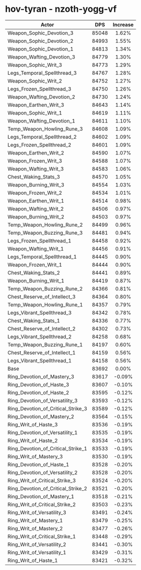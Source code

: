 # hov-tyran - nzoth-yogg-vf
| Actor | DPS | Increase |
|---|:---:|:---:|
|Weapon_Sophic_Devotion_3|85048|1.62%|
|Weapon_Sophic_Devotion_2|84993|1.55%|
|Weapon_Sophic_Devotion_1|84813|1.34%|
|Weapon_Wafting_Devotion_3|84779|1.30%|
|Weapon_Sophic_Writ_3|84773|1.29%|
|Legs_Temporal_Spellthread_3|84767|1.28%|
|Weapon_Sophic_Writ_2|84752|1.27%|
|Legs_Frozen_Spellthread_3|84750|1.26%|
|Weapon_Wafting_Devotion_2|84730|1.24%|
|Weapon_Earthen_Writ_3|84643|1.14%|
|Weapon_Sophic_Writ_1|84619|1.11%|
|Weapon_Wafting_Devotion_1|84611|1.10%|
|Temp_Weapon_Howling_Rune_3|84608|1.09%|
|Legs_Temporal_Spellthread_2|84602|1.09%|
|Legs_Frozen_Spellthread_2|84601|1.09%|
|Weapon_Earthen_Writ_2|84590|1.07%|
|Weapon_Frozen_Writ_3|84588|1.07%|
|Weapon_Wafting_Writ_3|84583|1.06%|
|Chest_Waking_Stats_3|84570|1.05%|
|Weapon_Burning_Writ_3|84554|1.03%|
|Weapon_Frozen_Writ_2|84534|1.01%|
|Weapon_Earthen_Writ_1|84514|0.98%|
|Weapon_Wafting_Writ_2|84506|0.97%|
|Weapon_Burning_Writ_2|84503|0.97%|
|Temp_Weapon_Howling_Rune_2|84499|0.96%|
|Temp_Weapon_Buzzing_Rune_3|84481|0.94%|
|Legs_Frozen_Spellthread_1|84458|0.92%|
|Weapon_Wafting_Writ_1|84456|0.91%|
|Legs_Temporal_Spellthread_1|84445|0.90%|
|Weapon_Frozen_Writ_1|84444|0.90%|
|Chest_Waking_Stats_2|84441|0.89%|
|Weapon_Burning_Writ_1|84419|0.87%|
|Temp_Weapon_Buzzing_Rune_2|84366|0.81%|
|Chest_Reserve_of_Intellect_3|84364|0.80%|
|Temp_Weapon_Howling_Rune_1|84357|0.79%|
|Legs_Vibrant_Spellthread_3|84342|0.78%|
|Chest_Waking_Stats_1|84336|0.77%|
|Chest_Reserve_of_Intellect_2|84302|0.73%|
|Legs_Vibrant_Spellthread_2|84258|0.68%|
|Temp_Weapon_Buzzing_Rune_1|84197|0.60%|
|Chest_Reserve_of_Intellect_1|84159|0.56%|
|Legs_Vibrant_Spellthread_1|84158|0.56%|
|Base|83692|0.00%|
|Ring_Devotion_of_Mastery_3|83617|-0.09%|
|Ring_Devotion_of_Haste_3|83607|-0.10%|
|Ring_Devotion_of_Haste_2|83595|-0.12%|
|Ring_Devotion_of_Versatility_3|83593|-0.12%|
|Ring_Devotion_of_Critical_Strike_3|83589|-0.12%|
|Ring_Devotion_of_Mastery_2|83564|-0.15%|
|Ring_Writ_of_Haste_3|83536|-0.19%|
|Ring_Devotion_of_Versatility_1|83535|-0.19%|
|Ring_Writ_of_Haste_2|83534|-0.19%|
|Ring_Devotion_of_Critical_Strike_1|83533|-0.19%|
|Ring_Writ_of_Mastery_3|83530|-0.19%|
|Ring_Devotion_of_Haste_1|83528|-0.20%|
|Ring_Devotion_of_Versatility_2|83528|-0.20%|
|Ring_Writ_of_Critical_Strike_3|83524|-0.20%|
|Ring_Devotion_of_Critical_Strike_2|83521|-0.20%|
|Ring_Devotion_of_Mastery_1|83518|-0.21%|
|Ring_Writ_of_Critical_Strike_2|83503|-0.23%|
|Ring_Writ_of_Versatility_3|83491|-0.24%|
|Ring_Writ_of_Mastery_1|83479|-0.25%|
|Ring_Writ_of_Mastery_2|83477|-0.26%|
|Ring_Writ_of_Critical_Strike_1|83448|-0.29%|
|Ring_Writ_of_Versatility_2|83441|-0.30%|
|Ring_Writ_of_Versatility_1|83429|-0.31%|
|Ring_Writ_of_Haste_1|83421|-0.32%|
